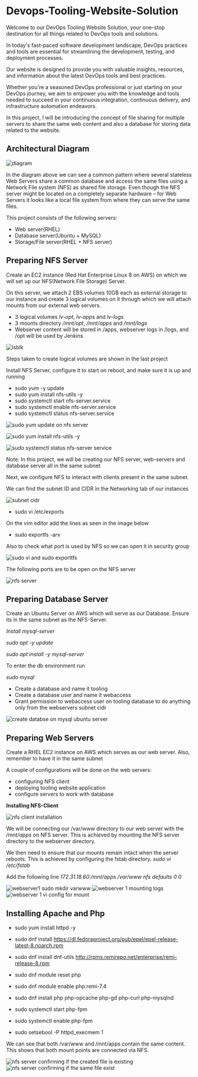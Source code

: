 # Devops-Tooling-Website-Solution

Welcome to our DevOps Tooling Website Solution, your one-stop destination for all things related to DevOps tools and solutions. 

In today's fast-paced software development landscape, DevOps practices and tools are essential for streamlining the development, testing, and deployment processes. 

Our website is designed to provide you with valuable insights, resources, and information about the latest DevOps tools and best practices. 

Whether you're a seasoned DevOps professional or just starting on your DevOps journey, we aim to empower you with the knowledge and tools needed to succeed in your continuous integration, continuous delivery, and infrastructure automation endeavors. 

In this project, I will be introducing the concept of file sharing for multiple servers to share the same web content and also a database for storing data related to the website.

## Architectural Diagram

![diagram](https://github.com/Ukdav/Developing-Tooling-Website-Solution/assets/139593350/98bdb2c6-ad05-408a-b565-785e8da43eaf)

In the diagram above we can see a common pattern where several stateless Web Servers share a common database and access the same files using a Network File system (NFS) as shared file storage. Even though the NFS server might be located on a completely separate hardware – for Web Servers it looks like a local file system from where they can serve the same files.

This project consists of the following servers:

* Web server(RHEL)
* Database server(Ubuntu + MySQL)
* Storage/File server(RHEL + NFS server)

## Preparing NFS Server

Create an EC2 instance (Red Hat Enterprise Linux 8 on AWS) on which we will set up our NFS(Network File Storage) Server.

On this server, we attach 2 EBS volumes 10GB each as external storage to our instance and create 3 logical volumes on it through which we will attach mounts from our external web servers.

* 3 logical volumes *lv-opt*, *lv-apps* and *lv-logs*
* 3 mounts directory */mnt/opt*, */mnt/apps* and */mnt/logs*
* Webserver content will be stored in /apps, webserver logs in /logs, and /opt will be used by Jenkins

![lsblk](https://github.com/Ukdav/Developing-Tooling-Website-Solution/assets/139593350/fc7aa4c9-289f-44b8-abc7-956f87988219)

Steps taken to create logical volumes are shown in the last project

Install NFS Server, configure it to start on reboot, and make sure it is up and running

* sudo yum -y update
* sudo yum install nfs-utils -y
* sudo systemctl start nfs-server.service
* sudo systemctl enable nfs-server.service
* sudo systemctl status nfs-server.service

![sudo yum update on nfs server](https://github.com/Ukdav/Developing-Tooling-Website-Solution/assets/139593350/318adcf9-e6cc-4520-a5b7-3dcea8fbbba9)

![sudo yum install nfs-utils -y](https://github.com/Ukdav/Developing-Tooling-Website-Solution/assets/139593350/1158b085-ee38-4140-81d4-6201770ef535)

![sudo systemctl status nfs-server service](https://github.com/Ukdav/Developing-Tooling-Website-Solution/assets/139593350/888b707d-7252-468e-adb1-197f88bb0e3a)

Note: In this project, we will be creating our NFS server, web-servers and database server all in the same subnet

Next, we configure NFS to interact with clients present in the same subnet.

We can find the subnet ID and CIDR in the Networking tab of our instances

![subnet cidr](https://github.com/Ukdav/Developing-Tooling-Website-Solution/assets/139593350/beaa9bc6-6259-4b81-8d01-1299e6f3612e)

* sudo vi /etc/exports

On the vim editor add the lines as seen in the image below

* sudo exportfs -arv

Also to check what port is used by NFS so we can open it in security group

![sudo vi and sudo exporttfs](https://github.com/Ukdav/Developing-Tooling-Website-Solution/assets/139593350/b4d28001-1e58-42f8-8c8f-839f6b1df3ec)

The following ports are to be open on the NFS server

![nfs server](https://github.com/Ukdav/Developing-Tooling-Website-Solution/assets/139593350/7d43a36a-5eb2-43c0-85db-8659e72427e7)

## Preparing Database Server

Create an Ubuntu Server on AWS which will serve as our Database. Ensure its in the same subnet as the NFS-Server.

*Install mysql-server*

*sudo apt -y update*

*sudo apt install -y mysql-server*

To enter the db environment run

*sudo mysql*

* Create a database and name it tooling
* Create a database user and name it webaccess
* Grant permission to webaccess user on tooling database to do anything only from the webservers subnet cidr

![create databse on mysql ubuntu server](https://github.com/Ukdav/Developing-Tooling-Website-Solution/assets/139593350/9963b98b-3898-4b6b-87ee-2ce470120646)

## Preparing Web Servers

Create a RHEL EC2 instance on AWS which serves as our web server. Also, remember to have it in the same subnet

A couple of configurations will be done on the web servers:

* configuring NFS client
* deploying tooling website application
* configure servers to work with database
  
**Installing NFS-Client**

![nfs client installation](https://github.com/Ukdav/Developing-Tooling-Website-Solution/assets/139593350/e2be46fc-65c1-4bde-aeda-5c5f7ad9fa4d)

We will be connecting our /var/www directory to our web server with the */mnt/apps* on NFS server. This is achieved by mounting the NFS server directory to the webserver directory.

We then need to ensure that our mounts remain intact when the server reboots. This is achieved by configuring the fstab directory.
*sudo vi /etc/fstab*

Add the following line *172.31.18.60:/mnt/apps /var/www nfs defaults 0 0*

![webserver1 sudo mkdir varwww](https://github.com/Ukdav/Developing-Tooling-Website-Solution/assets/139593350/91602781-0b1a-4cf4-a3e2-d27112af1b81)
![webserver 1 mounting logs](https://github.com/Ukdav/Developing-Tooling-Website-Solution/assets/139593350/56c990fa-8bbb-48ca-8c1e-c86bd9cc0988)
![webserver  1 vi config for mount](https://github.com/Ukdav/Developing-Tooling-Website-Solution/assets/139593350/55105d14-1ef2-4b8d-80f6-25a146edc2d9)

## Installing Apache and Php

* sudo yum install httpd -y

* sudo dnf install https://dl.fedoraproject.org/pub/epel/epel-release-latest-8.noarch.rpm

* sudo dnf install dnf-utils http://rpms.remirepo.net/enterprise/remi-release-8.rpm

* sudo dnf module reset php

* sudo dnf module enable php:remi-7.4

* sudo dnf install php php-opcache php-gd php-curl php-mysqlnd

* sudo systemctl start php-fpm

* sudo systemctl enable php-fpm

* sudo setsebool -P httpd_execmem 1

We can see that both /var/www and /mnt/apps contain the same content. This shows that both mount points are connected via NFS.

![nfs server confirming if the created file is existing](https://github.com/Ukdav/Developing-Tooling-Website-Solution/assets/139593350/1f2ebb69-866d-43c4-a3fe-5187bff12fc2)
![nfs server confirming if the same file exist](https://github.com/Ukdav/Developing-Tooling-Website-Solution/assets/139593350/11c65885-b7e6-427d-9b3c-a4c3392d7b6e)





























